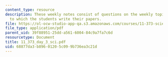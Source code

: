 ```yaml
---
content_type: resource
description: These weekly notes consist of questions on the weekly topics, in response
  to which the students write their papers.
file: https://ol-ocw-studio-app-qa.s3.amazonaws.com/courses/11-373-science-politics-and-environmental-policy-fall-2004/68877da3b89601205c099b736ea3c21d_11_373_day_3_sci.pdf
file_type: application/pdf
parent_uid: 39f88951-25dd-a561-6004-84c9a7fa7c6d
resourcetype: Document
title: 11_373_day_3_sci.pdf
uid: 68877da3-b896-0120-5c09-9b736ea3c21d
---
```

